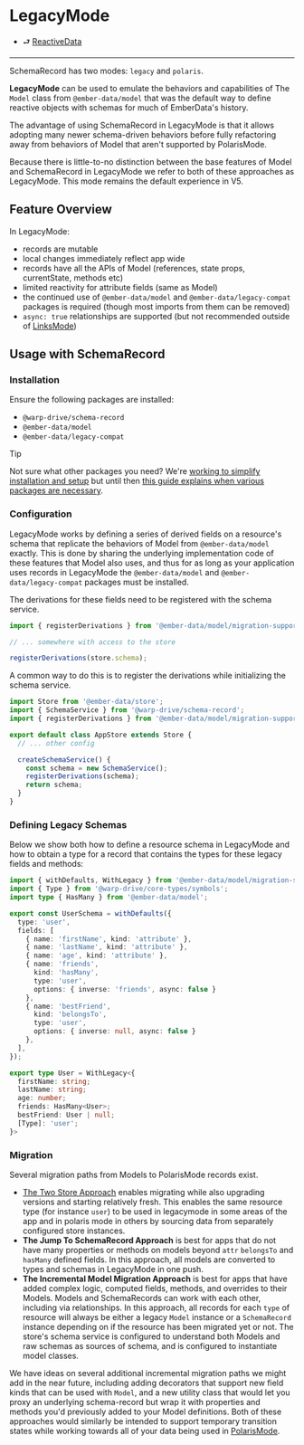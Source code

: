 # LegacyMode

- ⮐ [ReactiveData](../index.md)

---

SchemaRecord has two modes: `legacy` and `polaris`.

**LegacyMode** can be used to emulate the behaviors and capabilities of The `Model` class from `@ember-data/model` that was the default way to define reactive objects with schemas for much of EmberData's history.

The advantage of using SchemaRecord in LegacyMode is that it allows adopting many newer schema-driven behaviors before fully refactoring away from behaviors of Model that aren't supported by PolarisMode.

Because there is little-to-no distinction between the base features of Model and SchemaRecord in LegacyMode we refer to both of these approaches as LegacyMode. This mode remains the default experience in V5.

## Feature Overview

In LegacyMode:

- records are mutable
- local changes immediately reflect app wide
- records have all the APIs of Model (references, state props, currentState, methods etc)
- limited reactivity for attribute fields (same as Model)
- the continued use of `@ember-data/model` and `@ember-data/legacy-compat` packages is required (though most imports from them can be removed)
- `async: true` relationships are supported (but not recommended outside of [LinksMode](https://github.com/emberjs/data/blob/main/guides/relationships/features/links-mode.md))


## Usage with SchemaRecord

### Installation

Ensure the following packages are installed:

- `@warp-drive/schema-record`
- `@ember-data/model`
- `@ember-data/legacy-compat`

> [!TIP]
> Not sure what other packages you need? We're [working to simplify installation and setup](https://rfcs.emberjs.com/id/1075-warp-drive-package-unification/) but until then [this guide explains when various packages are necessary]().

### Configuration

LegacyMode works by defining a series of derived fields on a resource's schema that replicate the behaviors of
Model from `@ember-data/model` exactly. This is done by sharing the underlying implementation code of
these features that Model also uses, and thus for as long as your application uses records in LegacyMode
the `@ember-data/model` and `@ember-data/legacy-compat` packages must be installed.

The derivations for these fields need to be registered with the schema service.

```ts
import { registerDerivations } from '@ember-data/model/migration-support';

// ... somewhere with access to the store

registerDerivations(store.schema);
```

A common way to do this is to register the derivations while initializing the schema service.

```ts
import Store from '@ember-data/store';
import { SchemaService } from '@warp-drive/schema-record';
import { registerDerivations } from '@ember-data/model/migration-support';

export default class AppStore extends Store {
  // ... other config

  createSchemaService() {
    const schema = new SchemaService();
    registerDerivations(schema);
    return schema;
  }
}

```

### Defining Legacy Schemas

Below we show both how to define a resource schema in LegacyMode and how to obtain a type
for a record that contains the types for these legacy fields and methods:

```ts
import { withDefaults, WithLegacy } from '@ember-data/model/migration-support';
import { Type } from '@warp-drive/core-types/symbols';
import type { HasMany } from '@ember-data/model';

export const UserSchema = withDefaults({
  type: 'user',
  fields: [
    { name: 'firstName', kind: 'attribute' },
    { name: 'lastName', kind: 'attribute' },
    { name: 'age', kind: 'attribute' },
    { name: 'friends',
      kind: 'hasMany',
      type: 'user',
      options: { inverse: 'friends', async: false }
    },
    { name: 'bestFriend',
      kind: 'belongsTo',
      type: 'user',
      options: { inverse: null, async: false }
    },
  ],
});

export type User = WithLegacy<{
  firstName: string;
  lastName: string;
  age: number;
  friends: HasMany<User>;
  bestFriend: User | null;
  [Type]: 'user';
}>
```

### Migration

Several migration paths from Models to PolarisMode records exist.

- [The Two Store Approach](../../migrating/two-store-migration.md) enables migrating while also upgrading versions and starting relatively fresh. This enables the same resource type (for instance `user`) to be used in legacymode in some areas of the app and in polaris mode in others by sourcing data from separately
configured store instances.
- **The Jump To SchemaRecord Approach** is best for apps that do not have many properties or methods on models beyond `attr` `belongsTo` and `hasMany` defined fields. In this approach, all models are converted to types and schemas in LegacyMode in one push.
- **The Incremental Model Migration Approach** is best for apps that have added complex logic, computed fields, methods, and overrides to their Models. Models and SchemaRecords can work with each other, including via relationships. In this approach, all records for each `type` of resource will always be either a legacy `Model` instance or a `SchemaRecord` instance depending on if the resource has been migrated yet or not. The store's schema service is configured to understand both Models and raw schemas as sources of schema, and is configured to instantiate model classes.

We have ideas on several additional incremental migration paths we might add in the near future, including adding decorators that support new field kinds that can be used with `Model`, and a new utility class that would let you proxy an underlying schema-record but wrap it with properties and methods you'd previously added to your Model definitions. Both of these approaches would similarly be intended to support temporary transition states while working towards all of your data being used in [PolarisMode](../polaris/overview.md).
